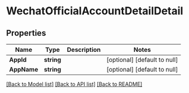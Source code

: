 # WechatOfficialAccountDetailDetail

## Properties
Name | Type | Description | Notes
------------ | ------------- | ------------- | -------------
**AppId** | **string** |  | [optional] [default to null]
**AppName** | **string** |  | [optional] [default to null]

[[Back to Model list]](../README.md#documentation-for-models) [[Back to API list]](../README.md#documentation-for-api-endpoints) [[Back to README]](../README.md)


